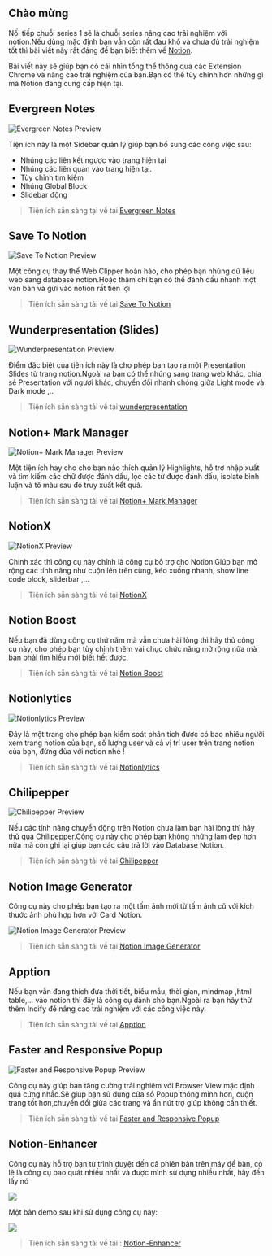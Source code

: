 ## Chào mừng

Nối tiếp chuỗi series 1 sẽ là chuỗi series nâng cao trải nghiệm với notion.Nếu dùng mặc định bạn vẫn còn rất đau khổ và chưa đủ trải nghiệm tốt thì bài viết này rất đáng để bạn biết thêm về [Notion](https://www.notion.so/).

Bài viết này sẽ giúp bạn có cái nhìn tổng thể thông qua các Extension Chrome và nâng cao trải nghiệm của bạn.Bạn có thể tùy chỉnh hơn những gì mà Notion đang cung cấp hiện tại.

## Evergreen Notes

![Evergreen Notes Preview](pic/evergreen-notes-for-notio.png)

Tiện ích này là một Sidebar quản lý giúp bạn bổ sung các công việc sau:

- Nhúng các liên kết ngược vào trang hiện tại
- Nhúng các liên quan vào trang hiện tại.
- Tùy chỉnh tìm kiếm
- Nhúng Global Block
- Slidebar động

> Tiện ích sẵn sàng tại về tại [Evergreen Notes](https://chrome.google.com/webstore/detail/evergreen-notes-for-notio/chhpogndpjcgjbnbcodhdnilklfanmfh?fbclid=IwAR23vFhy0Vjr-TWbvO2Ix4JwT9ASbN54U7WH7gF_qdBXp9lParZ9LogVIy8)

## Save To Notion

![Save To Notion Preview](pic/_Image_0c0e5de2-94f1-4ac8-b7cc-591e68b583b3.png)

Một công cụ thay thế Web Clipper hoàn hảo, cho phép bạn nhúng dữ liệu web sang database notion.Hoặc thậm chí bạn có thể đánh dấu nhanh một văn bản và gửi vào notion rất tiện lợi
> Tiện ích sẵn sàng tải về tại [Save To Notion ](https://chrome.google.com/webstore/detail/save-to-notion/ldmmifpegigmeammaeckplhnjbbpccmm?fbclid=IwAR0lsNVrnzbf-sLGTYxd1iIbX1PE8YtJ4P0UAgCKxHZvD9hALs4x-PAtAD8)

## Wunderpresentation (Slides)

![Wunderpresentation Preview](pic/firefox_V91hgY49dk.png)

Điểm đặc biệt của tiện ích này là cho phép bạn tạo ra một Presentation Slides từ trang notion.Ngoài ra bạn có thể nhúng sang trang web khác, chia sẻ Presentation với người khác, chuyển đổi nhanh chóng giữa Light mode và Dark mode ,..

> Tiện ích sẵn sàng tải về tại [wunderpresentation](https://wunderpresentation.com/create/notion/)
 
## Notion+ Mark Manager

![Notion+ Mark Manager Preview](pic/_Image_c2c0b170-a69b-4c7c-a4da-7f4f86faed9c.png)

Một tiện ích hay cho cho bạn nào thích quản lý Highlights, hỗ trợ nhập xuất và tìm kiếm các chữ được đánh dấu, lọc các từ được đánh dấu, isolate bình luận và tô màu sau đó truy xuất kết quả.

> Tiện ích sẵn sàng tải về tại [Notion+ Mark Manager](https://chrome.google.com/webstore/detail/notion%2B-mark-manager/hipgmnlpnimedfepbfbfiaobohhffcfc/related?hl=en&fbclid=IwAR180GfiSazGZolzOgXe_yZuAT4c2hGKv0a5Qj_D8IdZKhI_Uh7F-qpZfNA)

## NotionX

![NotionX Preview](pic/_Image_54e8de43-f1fe-41e6-a11d-c6dc463722c9.png)

Chính xác thì công cụ này chính là công cụ bổ trợ cho Notion.Giúp bạn mở rộng các tính năng như cuộn lên trên cùng, kéo xuống nhanh, show line code block, sliderbar ,...

> Tiện ích sẵn sàng tải về tại [NotionX](https://chrome.google.com/webstore/detail/notionx-for-notion/ojnlojnakahpmkbpigmjhcgibccnidpk/related?hl=en&fbclid=IwAR2glzV9u8raeFGzP0Z9bV_DSVzyJz9YD9Zd5bUbR0S_bNVpj_kMqFlTmCQ)

## Notion Boost

Nếu bạn đã dùng công cụ thứ năm mà vẫn chưa hài lòng thì hãy thử công cụ này, cho phép bạn tùy chỉnh thêm vài chục chức năng mở rộng nữa mà bạn phải tìm hiểu mới biết hết được.

> Tiện ích sẵn sàng tải về tại [Notion Boost](https://chrome.google.com/webstore/detail/notion-boost/eciepnnimnjaojlkcpdpcgbfkpcagahd/related?hl=en&fbclid=IwAR2fJzC_MxBNukeoEsg373L9P8FKSoZ_x9686DZAqpsLBrSvTfZKgZQCjHs)

## Notionlytics

![Notionlytics Preview](pic/firefox_TKhATBxTKk.png)

Đây là một trang cho phép bạn kiểm soát phân tích được có bao nhiêu người xem trang notion của bạn, số lượng user và cả vị trí user trên trang notion của bạn, đừng đùa với notion nhé !

> Tiện ích sẵn sàng tải về tại [Notionlytics](https://notionlytics.com/)

## Chilipepper

![Chilipepper Preview](pic/example2.gif)

Nếu các tính năng chuyển động trên Notion chưa làm bạn hài lòng thì hãy thử qua Chilipepper.Công cụ này cho phép bạn không những làm đẹp hơn nữa mà còn ghi lại giúp bạn các câu trả lời vào Database Notion.

> Tiện ích sẵn sàng tải về tại [Chilipepper](https://chilipepper.io/)

## Notion Image Generator

Công cụ này cho phép bạn tạo ra một tấm ảnh mới từ tấm ảnh cũ với kích thước ảnh phù hợp hơn với Card Notion.

![Notion Image Generator Preview](pic/firefox_TLG9xMYKki.png)

> Tiện ích sẵn sàng tải về tại [Notion Image Generator ](https://notionimages.netlify.app/)

## Apption

Nếu bạn vẫn đang thích đưa thời tiết, biểu mẫu, thời gian, mindmap ,html table,... vào notion thì đây là công cụ dành cho bạn.Ngoài ra bạn hãy thử thêm Indify để nâng cao trải nghiệm với các công việc này.

> Tiện ích sẵn sàng tải về tại [Apption](https://apption.co/) 

## Faster and Responsive Popup

![Faster and Responsive Popup Preview](pic/_Image_12ec1a15-0cd4-42e4-a5bc-eeceb1c61172.png)

Công cụ này giúp bạn tăng cường trải nghiệm với Browser View mặc định quá cứng nhắc.Sẽ giúp bạn sử dụng cửa sổ Popup thông minh hơn, cuộn trang tốt hơn,chuyển đổi giữa các trang và ẩn nút trợ giúp không cần thiết.

> Tiện ích sẵn sàng tải về tại [Faster and Responsive Popup](https://chrome.google.com/webstore/detail/notionso-faster-responsiv/leadcilhbmibbkgbnjgmmnfgnnhmeddk/related?fbclid=IwAR2AQOfFcKXYtx284uqtKrRoTSAHx193oF_lyvqjbS7cQ0iyi-4NytIbu10)

## Notion-Enhancer

Công cụ này hỗ trợ bạn từ trình duyệt đến cả phiên bản trên máy để bàn, có lẽ là công cụ bao quát nhiều nhất và được mình sử dụng nhiều nhất, hãy đến lấy nó 

![](pic/notionahan1.png)

Một bản demo sau khi sử dụng công cụ này:

![](pic/notionahan.png)

> Tiện ích sẵn sàng tải về tại : [Notion-Enhancer](https://notion-enhancer.github.io/)